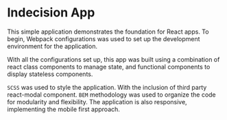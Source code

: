 # Indecision App

This simple application demonstrates the foundation for React apps. To begin, Webpack configurations was used to set up the development environment for the application.

With all the configurations set up, this app was built using a combination of react class components to manage state, and functional components to display stateless components.

`SCSS` was used to style the application. With the inclusion of third party react-modal component. `BEM` methodology was used to organize the code for modularity and flexibility. The application is also responsive, implementing the mobile first approach.
